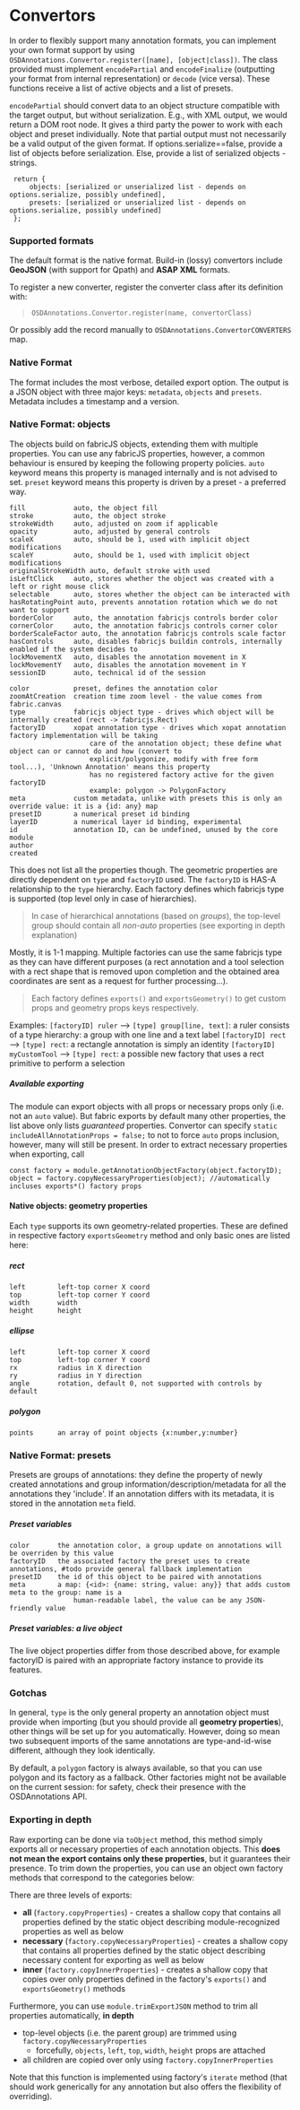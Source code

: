 # Convertors
In order to flexibly support many annotation formats, you can implement your own format support by using
`OSDAnnotations.Convertor.register([name], [object|class])`. The class provided must implement `encodePartial` and `encodeFinalize` 
(outputting your format from internal representation) or `decode` (vice versa). These functions receive
a list of active objects and a list of presets.

``encodePartial`` should convert data to an object structure compatible with the target output, but without
serialization. E.g., with XML output, we would return a DOM root node.
It gives a third party the power to work with each object and preset individually. 
Note that partial output must not necessarily be a valid output of the given format.
If options.serialize==false, provide a list of objects before serialization. Else,
provide a list of serialized objects - strings.

     return {
         objects: [serialized or unserialized list - depends on options.serialize, possibly undefined],
         presets: [serialized or unserialized list - depends on options.serialize, possibly undefined]
     };


### Supported formats
The default format is the native format. Build-in (lossy) convertors include 
**GeoJSON** (with support for Qpath) and **ASAP XML** formats. 

To register a new converter, register the converter class after its definition with:

> ``OSDAnnotations.Convertor.register(name, convertorClass)``

Or possibly add the record manually to ``OSDAnnotations.ConvertorCONVERTERS`` map.

### Native Format
The format includes the most verbose, detailed export option. The output is a JSON object with three
major keys: ``metadata``, `objects` and `presets`. Metadata includes a timestamp and a version.

### Native Format: objects
The objects build on fabricJS objects, extending them with multiple properties. You can use any fabricJS properties, 
however, a common behaviour is ensured by keeping the following property policies. `auto` keyword means this property
is managed internally and is not advised to set. `preset` keyword means this property is driven by a preset - a preferred way.


    fill            auto, the object fill
    stroke          auto, the object stroke
    strokeWidth     auto, adjusted on zoom if applicable
    opacity         auto, adjusted by general controls
    scaleX          auto, should be 1, used with implicit object modifications
    scaleY          auto, should be 1, used with implicit object modifications
    originalStrokeWidth auto, default stroke with used
    isLeftClick     auto, stores whether the object was created with a left or right mouse click
    selectable      auto, stores whether the object can be interacted with
    hasRotatingPoint auto, prevents annotation rotation which we do not want to support
    borderColor     auto, the annotation fabricjs controls border color
    cornerColor     auto, the annotation fabricjs controls corner color
    borderScaleFactor auto, the annotation fabricjs controls scale factor
    hasControls     auto, disables fabricjs buildin controls, internally enabled if the system decides to
    lockMovementX   auto, disables the annotation movement in X
    lockMovementY   auto, disables the annotation movement in Y
    sessionID       auto, technical id of the session

    color           preset, defines the annotation color
    zoomAtCreation  creation time zoom level - the value comes from fabric.canvas
    type            fabricjs object type - drives which object will be internally created (rect -> fabricjs.Rect)
    factoryID       xopat annotation type - drives which xopat annotation factory implementation will be taking 
                        care of the annotation object; these define what object can or cannot do and how (convert to 
                        explicit/polygonize, modify with free form tool...), 'Unknown Annotation' means this property 
                        has no registered factory active for the given factoryID 
                        example: polygon -> PolygonFactory
    meta            custom metadata, unlike with presets this is only an override value: it is a {id: any} map
    presetID        a numerical preset id binding
    layerID         a numerical layer id binding, experimental
    id              annotation ID, can be undefined, unused by the core module
    author
    created

This does not list all the properties though.
The geometric properties are directly dependent on `type` and `factoryID` used. The `factoryID` is HAS-A relationship
to the `type` hierarchy. Each factory defines which fabricjs type is supported (top level only in case of hierarchies). 

> In case of hierarchical annotations (based on _groups_), the top-level group should contain all _non-auto_ properties
>  (see exporting in depth explanation)

Mostly, it is 1-1 mapping.
Multiple factories can use the same fabricjs type as they can have different purposes (a rect annotation and a tool selection
with a rect shape that is removed upon completion and the obtained area coordinates are sent as a request for further processing...).

> Each factory defines ``exports()`` and `exportsGeometry()` to get custom props and geometry props keys respectively.

Examples: 
`[factoryID] ruler` --> `[type] group[line, text]`: a ruler consists of a type hierarchy: a group with one line and a text label
`[factoryID] rect` --> `[type] rect`: a rectangle annotation is simply an identity
`[factoryID] myCustomTool` --> `[type] rect`: a possible new factory that uses a rect primitive to perform a selection

##### Available exporting
The module can export objects with all props or necessary props only (i.e. not an `auto` value). But fabric exports
by default many other properties, the list above only lists _guaranteed_ properties. Convertor can specify 
``static includeAllAnnotationProps = false;`` to not to force `auto` props inclusion, however, many will still be present.
In order to extract necessary properties when exporting, call

````
const factory = module.getAnnotationObjectFactory(object.factoryID);
object = factory.copyNecessaryProperties(object); //automatically incluses exports*() factory props
````

#### Native objects: geometry properties
Each `type` supports its own geometry-related properties. These are defined in respective factory `exportsGeometry`
method and only basic ones are listed here:

##### rect
    left        left-top corner X coord
    top         left-top corner Y coord
    width       width
    height      height
##### ellipse
    left        left-top corner X coord 
    top         left-top corner Y coord 
    rx          radius in X direction 
    ry          radius in Y direction 
    angle       rotation, default 0, not supported with controls by default
##### polygon
    points      an array of point objects {x:number,y:number}


### Native Format: presets
Presets are groups of annotations: they define the property of newly created annotations and group
information/description/metadata for all the annotations they 'include'. If an annotation differs with its
metadata, it is stored in the annotation `meta` field.

##### Preset variables         
    color       the annotation color, a group update on annotations will be overriden by this value
    factoryID   the associated factory the preset uses to create annotations, #todo provide general fallback implementation
    presetID    the id of this object to be paired with annotations
    meta        a map: {<id>: {name: string, value: any}} that adds custom meta to the group: name is a
                    human-readable label, the value can be any JSON-friendly value

##### Preset variables: a live object
The live object properties differ from those described above, for example factoryID is paired with an appropriate
factory instance to provide its features.

### Gotchas
In general, `type` is the only general property an annotation object must provide when importing (but you should
provide all **geometry properties**), other things
will be set up for you automatically. However, doing so mean two subsequent imports of the same annotations are 
type-and-id-wise different, although they look identically.

By default, a ``polygon`` factory is always available, so that you can use polygon and its factory as a fallback. 
Other factories might not be available on the current session: for safety, check their presence with the OSDAnnotations API.

### Exporting in depth
Raw exporting can be done via `toObject` method, this method simply
exports all or necessary properties of each annotation objects. This
**does not mean the export contains only these properties**, but
it guarantees their presence. To trim down the properties, you can
use an object own factory methods that correspond to the categories below:

There are three levels of exports:
 - **all** (``factory.copyProperties``) - creates a shallow copy that contains all properties defined by the
static object describing module-recognized properties as well as below
 - **necessary** (``factory.copyNecessaryProperties``) - creates a shallow copy that contains all properties defined by the
static object describing necessary content for exporting as well as below
 - **inner** (``factory.copyInnerProperties``) - creates a shallow copy that copies over only properties defined in the factory's 
`exports()` and `exportsGeometry()` methods

Furthermore, you can use ``module.trimExportJSON`` method to trim
all properties automatically, **in depth**
 - top-level objects (i.e. the parent group) are trimmed using ``factory.copyNecessaryProperties``
   - forcefully, `objects`, `left`, `top`, `width`, `height` props are attached
 - all children are copied over only using ``factory.copyInnerProperties``

Note that this function is implemented using factory's ``iterate`` method (that should work
generically for any annotation but also offers the flexibility of overriding).

